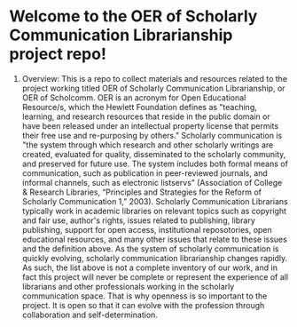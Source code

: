 # Welcome to the OER of Scholarly Communication Librarianship project repo!

1. Overview: This is a repo to collect materials and resources related to the project working titled OER of Scholarly Communication Librarianship, or OER of Scholcomm. OER is an acronym for Open Educational Resource/s, which the Hewlett Foundation defines as "teaching, learning, and research resources that reside in the public domain or have been released under an intellectual property license that permits their free use and re-purposing by others." Scholarly communication is "the system through which research and other scholarly writings are created, evaluated for quality, disseminated to the scholarly community, and preserved for future use. The system includes both formal means of communication, such as publication in peer-reviewed journals, and informal channels, such as electronic listservs” (Association of College & Research Libraries, “Principles and Strategies for the Reform of Scholarly Communication 1,” 2003). Scholarly Communication Librarians typically work in academic libraries on relevant topics such as copyright and fair use, author's rights, issues related to publishing, library publishing, support for open access, institutional reposotories, open educational resources, and many other issues that relate to these issues and the definition above. As the system of scholarly communication is quickly evolving, scholarly communication librarianship changes rapidly. As such, the list above is not a complete inventory of our work, and in fact this project will never be complete or represent the experience of all librarians and other professionals working in the scholarly communication space. That is why openness is so important to the project. It is open so that it can evolve with the profession through collaboration and self-determination.
